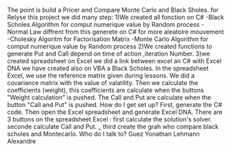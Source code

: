 The point is build a Pricer and Compare Monte Carlo and Black Sholes. for Relyse this project we did many step:
1)We created all fonction on C# -Black Scholes Algorithm for comput numerique value by Random process -Normal Law diffrent from this generete on C# for more aleatoire mouvement -Cholesky Algoritm for Factorisation Matrix -Monte Carlo Algorithm for comput numerique value by Random process
2)We created functions to generate Put and Call depend on time of action ,iteration Number.
3)we created spreadsheet on Excel we did a link between excel an C# with Excel DNA we have created also on VBA a Black Scholes.
In the spreadsheet Excel, we use the reference matrix given during lessons. We did a covariance matrix with the value of valatility. Then we calculate the coefficients (weight), this coefficients are calculate when the buttons "Weight calculation" is pushed. The Call and Put are calculate when the button "Call and Put" is pushed.
How do I get set up?
First, generate the C# code. Then open the Excel spreadsheet and generate Excel DNA. There are 3 buttons on the spreadsheet Excel : first calculate the solution's solver. seconde calculate Call and Put. _ third create the grah who compare black scholes and Montecarlo.
Who do I talk to?
Guez Yonathan Lehmann Alexandre